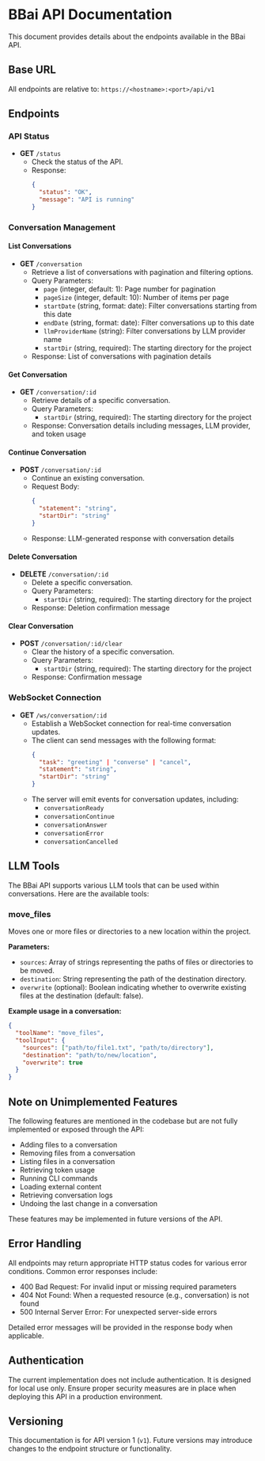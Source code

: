# BBai API Documentation

This document provides details about the endpoints available in the BBai API.

## Base URL

All endpoints are relative to: `https://<hostname>:<port>/api/v1`

## Endpoints

### API Status
- **GET** `/status`
  - Check the status of the API.
  - Response: 
    ```json
    {
      "status": "OK",
      "message": "API is running"
    }
    ```

### Conversation Management

#### List Conversations
- **GET** `/conversation`
  - Retrieve a list of conversations with pagination and filtering options.
  - Query Parameters:
    - `page` (integer, default: 1): Page number for pagination
    - `pageSize` (integer, default: 10): Number of items per page
    - `startDate` (string, format: date): Filter conversations starting from this date
    - `endDate` (string, format: date): Filter conversations up to this date
    - `llmProviderName` (string): Filter conversations by LLM provider name
    - `startDir` (string, required): The starting directory for the project
  - Response: List of conversations with pagination details

#### Get Conversation
- **GET** `/conversation/:id`
  - Retrieve details of a specific conversation.
  - Query Parameters:
    - `startDir` (string, required): The starting directory for the project
  - Response: Conversation details including messages, LLM provider, and token usage

#### Continue Conversation
- **POST** `/conversation/:id`
  - Continue an existing conversation.
  - Request Body:
    ```json
    {
      "statement": "string",
      "startDir": "string"
    }
    ```
  - Response: LLM-generated response with conversation details

#### Delete Conversation
- **DELETE** `/conversation/:id`
  - Delete a specific conversation.
  - Query Parameters:
    - `startDir` (string, required): The starting directory for the project
  - Response: Deletion confirmation message

#### Clear Conversation
- **POST** `/conversation/:id/clear`
  - Clear the history of a specific conversation.
  - Query Parameters:
    - `startDir` (string, required): The starting directory for the project
  - Response: Confirmation message

### WebSocket Connection
- **GET** `/ws/conversation/:id`
  - Establish a WebSocket connection for real-time conversation updates.
  - The client can send messages with the following format:
    ```json
    {
      "task": "greeting" | "converse" | "cancel",
      "statement": "string",
      "startDir": "string"
    }
    ```
  - The server will emit events for conversation updates, including:
    - `conversationReady`
    - `conversationContinue`
    - `conversationAnswer`
    - `conversationError`
    - `conversationCancelled`

## LLM Tools

The BBai API supports various LLM tools that can be used within conversations. Here are the available tools:

### move_files

Moves one or more files or directories to a new location within the project.

**Parameters:**
- `sources`: Array of strings representing the paths of files or directories to be moved.
- `destination`: String representing the path of the destination directory.
- `overwrite` (optional): Boolean indicating whether to overwrite existing files at the destination (default: false).

**Example usage in a conversation:**
```json
{
  "toolName": "move_files",
  "toolInput": {
    "sources": ["path/to/file1.txt", "path/to/directory"],
    "destination": "path/to/new/location",
    "overwrite": true
  }
}
```

## Note on Unimplemented Features

The following features are mentioned in the codebase but are not fully implemented or exposed through the API:

- Adding files to a conversation
- Removing files from a conversation
- Listing files in a conversation
- Retrieving token usage
- Running CLI commands
- Loading external content
- Retrieving conversation logs
- Undoing the last change in a conversation

These features may be implemented in future versions of the API.

## Error Handling

All endpoints may return appropriate HTTP status codes for various error conditions. Common error responses include:

- 400 Bad Request: For invalid input or missing required parameters
- 404 Not Found: When a requested resource (e.g., conversation) is not found
- 500 Internal Server Error: For unexpected server-side errors

Detailed error messages will be provided in the response body when applicable.

## Authentication

The current implementation does not include authentication. It is designed for local use only. Ensure proper security measures are in place when deploying this API in a production environment.

## Versioning

This documentation is for API version 1 (`v1`). Future versions may introduce changes to the endpoint structure or functionality.